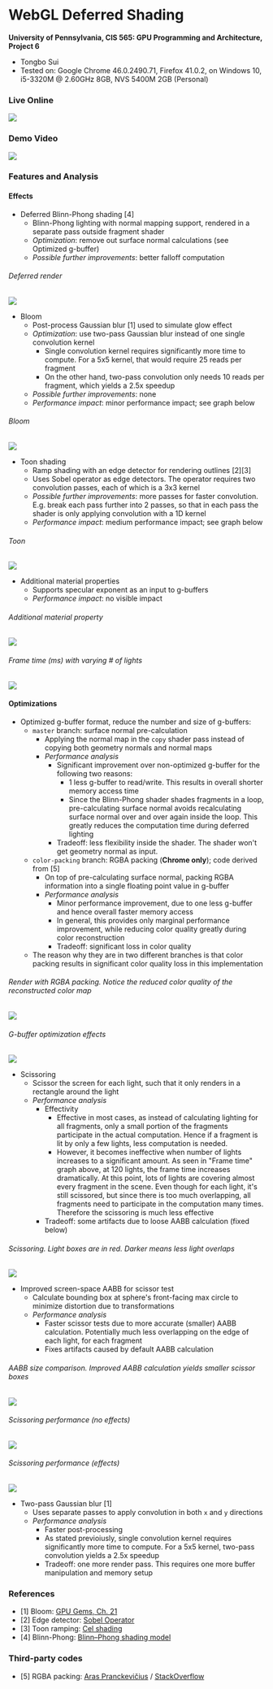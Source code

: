 WebGL Deferred Shading
======================

**University of Pennsylvania, CIS 565: GPU Programming and Architecture, Project 6**

* Tongbo Sui
* Tested on: Google Chrome 46.0.2490.71, Firefox 41.0.2, on Windows 10, i5-3320M @ 2.60GHz 8GB, NVS 5400M 2GB (Personal)

### Live Online

[![](img/thumb.png)](http://stonebird.github.io/Project6-WebGL-Deferred-Shading/)

### Demo Video

[![](img/video.png)](https://youtu.be/kwzxPAwXkkw)

### Features and Analysis

#### Effects

* Deferred Blinn-Phong shading [4]
  * Blinn-Phong lighting with normal mapping support, rendered in a separate pass outside fragment shader
  * *Optimization*: remove out surface normal calculations (see Optimized g-buffer)
  * *Possible further improvements*: better falloff computation

###### Deferred render

![](img/deferred-render.png)

* Bloom
  * Post-process Gaussian blur [1] used to simulate glow effect
  * *Optimization*: use two-pass Gaussian blur instead of one single convolution kernel
    * Single convolution kernel requires significantly more time to compute. For a 5x5 kernel, that would require 25 reads per fragment
    * On the other hand, two-pass convolution only needs 10 reads per fragment, which yields a 2.5x speedup
  * *Possible further improvements*: none
  * *Performance impact*: minor performance impact; see graph below

###### Bloom

![](img/bloom-shading.png)

* Toon shading
  * Ramp shading with an edge detector for rendering outlines [2][3]
  * Uses Sobel operator as edge detectors. The operator requires two convolution passes, each of which is a 3x3 kernel
  * *Possible further improvements*: more passes for faster convolution. E.g. break each pass further into 2 passes, so that in each pass the shader is only applying convolution with a 1D kernel 
  * *Performance impact*: medium performance impact; see graph below

###### Toon

![](img/toon-shading.png)

* Additional material properties
  * Supports specular exponent as an input to g-buffers
  * *Performance impact*: no visible impact

###### Additional material property

![](img/spec-exp.png)

###### Frame time (ms) with varying # of lights

![](img/light-time.png)

#### Optimizations

* Optimized g-buffer format, reduce the number and size of g-buffers:
  * `master` branch: surface normal pre-calculation
    * Applying the normal map in the `copy` shader pass instead of copying both geometry normals and normal maps
    * *Performance analysis*
      * Significant improvement over non-optimized g-buffer for the following two reasons:
        * 1 less g-buffer to read/write. This results in overall shorter memory access time
        * Since the Blinn-Phong shader shades fragments in a loop, pre-calculating surface normal avoids recalculating surface normal over and over again inside the loop. This greatly reduces the computation time during deferred lighting
      * Tradeoff: less flexibility inside the shader. The shader won't get geometry normal as input.
  * `color-packing` branch: RGBA packing (**Chrome only**); code derived from [5]
    * On top of pre-calculating surface normal, packing RGBA information into a single floating point value in g-buffer
    * *Performance analysis*
      * Minor performance improvement, due to one less g-buffer and hence overall faster memory access
      * In general, this provides only marginal performance improvement, while reducing color quality greatly during color reconstruction
      * Tradeoff: significant loss in color quality
  * The reason why they are in two different branches is that color packing results in significant color quality loss in this implementation

###### Render with RGBA packing. Notice the reduced color quality of the reconstructed color map

![](img/packing-demo.png)

###### G-buffer optimization effects

![](img/gbuf-opt.png)

* Scissoring
  * Scissor the screen for each light, such that it only renders in a rectangle around the light
  * *Performance analysis*
    * Effectivity
      * Effective in most cases, as instead of calculating lighting for all fragments, only a small portion of the fragments participate in the actual computation. Hence if a fragment is lit by only a few lights, less computation is needed.
      * However, it becomes ineffective when number of lights increases to a significant amount. As seen in "Frame time" graph above, at 120 lights, the frame time increases dramatically. At this point, lots of lights are covering almost every fragment in the scene. Even though for each light, it's still scissored, but since there is too much overlapping, all fragments need to participate in the computation many times. Therefore the scissoring is much less effective
    * Tradeoff: some artifacts due to loose AABB calculation (fixed below)

###### Scissoring. Light boxes are in red. Darker means less light overlaps

![](img/default-aabb-debug.png)

* Improved screen-space AABB for scissor test
  * Calculate bounding box at sphere's front-facing max circle to minimize distortion due to transformations
  * *Performance analysis*
    * Faster scissor tests due to more accurate (smaller) AABB calculation. Potentially much less overlapping on the edge of each light, for each fragment
    * Fixes artifacts caused by default AABB calculation

###### AABB size comparison. Improved AABB calculation yields smaller scissor boxes

![](img/aabb-compare.png)

###### Scissoring performance (no effects)

![](img/scissor-pure.png)

###### Scissoring performance (effects)

![](img/scissor-effect.png)

* Two-pass Gaussian blur [1]
  * Uses separate passes to apply convolution in both `x` and `y` directions
  * *Performance analysis*
    * Faster post-processing
    * As stated previoiusly, single convolution kernel requires significantly more time to compute. For a 5x5 kernel, two-pass convolution yields a 2.5x speedup
    * Tradeoff: one more render pass. This requires one more buffer manipulation and memory setup

### References

* [1] Bloom: [GPU Gems, Ch. 21](http://http.developer.nvidia.com/GPUGems/gpugems_ch21.html)
* [2] Edge detector: [Sobel Operator](https://en.wikipedia.org/wiki/Sobel_operator)
* [3] Toon ramping: [Cel shading](http://prideout.net/blog/?p=22#toon)
* [4] Blinn-Phong: [Blinn–Phong shading model](https://en.wikipedia.org/wiki/Blinn%E2%80%93Phong_shading_model)

### Third-party codes
* [5] RGBA packing: [Aras Pranckevičius](http://aras-p.info/blog/2009/07/30/encoding-floats-to-rgba-the-final/) / [StackOverflow](http://stackoverflow.com/questions/30242013/glsl-compressing-packing-multiple-0-1-colours-var4-into-a-single-var4-variab)
